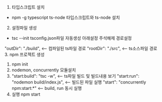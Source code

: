 1. 타입스크립트 설치
- npm -g typescript ts-node
타입스크립트와 ts-node 설치

2. 설정파일 생성
- tsc --init
tsconfig.json파일 자동생성 아래설정 주석해제 경로설정

"outDir": "./build", <-- 컴파일된 ts파일 경로
"rootDir": "./src", <-- ts소스파일 경로
3. npm 프로젝트 생성
1. npm init
2. nodemon, concurrently 모듈설치
3.  "start:build": "tsc -w",  <-- ts파일 빌드 및 빌드내용 보기
    "start:run": "nodemon build/index.js", <-- 빌드된 파일 실행
    "start": "concurrently npm:start:*" <-- build, run 동시 실행
4. 실행
npm start
